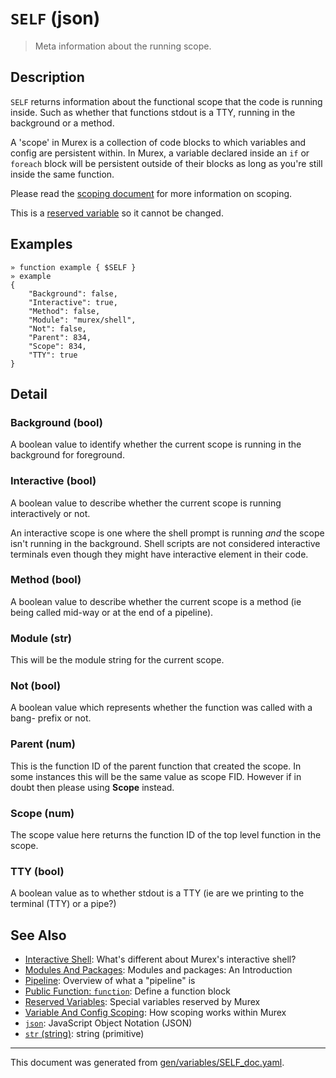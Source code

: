 # `SELF` (json)

> Meta information about the running scope.

## Description

`SELF` returns information about the functional scope that the code is running
inside. Such as whether that functions stdout is a TTY, running in the
background or a method.

A 'scope' in Murex is a collection of code blocks to which variables and
config are persistent within. In Murex, a variable declared inside an `if` or
`foreach` block will be persistent outside of their blocks as long as you're
still inside the same function.

Please read the [scoping document](/docs/user-guide/scoping.md) for more information on scoping.

This is a [reserved variable](/docs/user-guide/reserved-vars.md) so it cannot be changed.

## Examples

```
» function example { $SELF }
» example
{
    "Background": false,
    "Interactive": true,
    "Method": false,
    "Module": "murex/shell",
    "Not": false,
    "Parent": 834,
    "Scope": 834,
    "TTY": true
}
```

## Detail

### Background (bool)

A boolean value to identify whether the current scope is running in the
background for foreground.

### Interactive (bool)

A boolean value to describe whether the current scope is running interactively
or not.

An interactive scope is one where the shell prompt is running _and_ the scope
isn't running in the background. Shell scripts are not considered interactive
terminals even though they might have interactive element in their code.

### Method (bool)

A boolean value to describe whether the current scope is a method (ie being
called mid-way or at the end of a pipeline).

### Module (str)

This will be the module string for the current scope.

### Not (bool)

A boolean value which represents whether the function was called with a bang-
prefix or not.

### Parent (num)

This is the function ID of the parent function that created the scope. In
some instances this will be the same value as scope FID. However if in doubt
then please using **Scope** instead.

### Scope (num)

The scope value here returns the function ID of the top level function in the
scope.

### TTY (bool)

A boolean value as to whether stdout is a TTY (ie are we printing to the
terminal (TTY) or a pipe?)

## See Also

* [Interactive Shell](../user-guide/interactive-shell.md):
  What's different about Murex's interactive shell?
* [Modules And Packages](../user-guide/modules.md):
  Modules and packages: An Introduction
* [Pipeline](../user-guide/pipeline.md):
  Overview of what a "pipeline" is
* [Public Function: `function`](../commands/function.md):
  Define a function block
* [Reserved Variables](../user-guide/reserved-vars.md):
  Special variables reserved by Murex
* [Variable And Config Scoping](../user-guide/scoping.md):
  How scoping works within Murex
* [`json`](../types/json.md):
  JavaScript Object Notation (JSON)
* [`str` (string)](../types/str.md):
  string (primitive)

<hr/>

This document was generated from [gen/variables/SELF_doc.yaml](https://github.com/lmorg/murex/blob/master/gen/variables/SELF_doc.yaml).